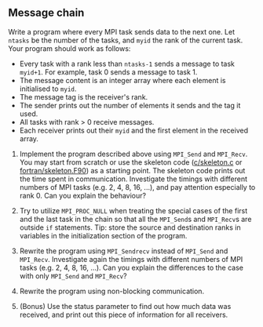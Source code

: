 ## Message chain

Write a program where every MPI task sends data to the next one.
Let `ntasks` be the number of the tasks, and `myid` the rank of the
current task. Your program should work as follows:

- Every task with a rank less than `ntasks-1` sends a message to task
  `myid+1`. For example, task 0 sends a message to task 1.
- The message content is an integer array where each element is initialised to
  `myid`.
- The message tag is the receiver's rank.
- The sender prints out the number of elements it sends and the tag it used.
- All tasks with rank > 0 receive messages.
- Each receiver prints out their `myid` and the first element in the
  received array.

1. Implement the program described above using `MPI_Send` and `MPI_Recv`. You
   may start from scratch or use the skeleton code
   ([c/skeleton.c](c/skeleton.c) or
   [fortran/skeleton.F90](fortran/skeleton.F90)) as a starting
   point. The skeleton code prints out the time spent in communication. 
   Investigate the timings with different numbers of MPI tasks 
   (e.g. 2, 4, 8, 16, ...), and pay attention especially to rank 0. 
   Can you explain the behaviour?
   
2. Try to utilize `MPI_PROC_NULL` when treating the special cases of
   the first and the last task in the chain so that all the `MPI_Send`s and
   `MPI_Recv`s are outside `if` statements. Tip: store the source and
   destination ranks in variables in the initialization section of the
   program. 
   
3. Rewrite the program using `MPI_Sendrecv` instead of `MPI_Send` and
   `MPI_Recv`. Investigate again the timings with different numbers of 
   MPI tasks (e.g. 2, 4, 8, 16, ...). Can you explain the differences to the
   case with only `MPI_Send` and `MPI_Recv`?
   
4. Rewrite the program using non-blocking communication.

6. (Bonus) Use the status parameter to find out how much data was received,
   and print out this piece of information for all receivers.
